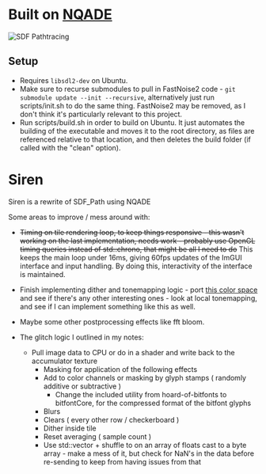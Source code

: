 # Built on [NQADE](https://github.com/0xBAMA/not-quite-a-demo-engine)

![ SDF Pathtracing ]( SirenExample.png )

## Setup
- Requires `libsdl2-dev` on Ubuntu.
- Make sure to recurse submodules to pull in FastNoise2 code - `git submodule update --init --recursive`, alternatively just run scripts/init.sh to do the same thing. FastNoise2 may be removed, as I don't think it's particularly relevant to this project.
- Run scripts/build.sh in order to build on Ubuntu. It just automates the building of the executable and moves it to the root directory, as files are referenced relative to that location, and then deletes the build folder (if called with the "clean" option).


# Siren
Siren is a rewrite of SDF_Path using NQADE

Some areas to improve / mess around with:

- ~~Timing on tile rendering loop, to keep things responsive - this wasn't working on the last implementation, needs work - probably use OpenGL timing queries instead of std::chrono, that might be all I need to do~~ This keeps the main loop under 16ms, giving 60fps updates of the ImGUI interface and input handling. By doing this, interactivity of the interface is maintained.

- Finish implementing dither and tonemapping logic - port [this color space](https://bottosson.github.io/posts/colorpicker/) and see if there's any other interesting ones - look at local tonemapping, and see if I can implement something like this as well.
- Maybe some other postprocessing effects like fft bloom.
- The glitch logic I outlined in my notes:
	- Pull image data to CPU or do in a shader and write back to the accumulator texture
		- Masking for application of the following effects
		- Add to color channels or masking by glyph stamps ( randomly additive or subtractive )
			- Change the included utility from hoard-of-bitfonts to bitfontCore, for the compressed format of the bitfont glyphs
		- Blurs
		- Clears ( every other row / checkerboard )
		- Dither inside tile
		- Reset averaging ( sample count )
		- Use std::vector + shuffle to on an array of floats cast to a byte array - make a mess of it, but check for NaN's in the data before re-sending to keep from having issues from that
